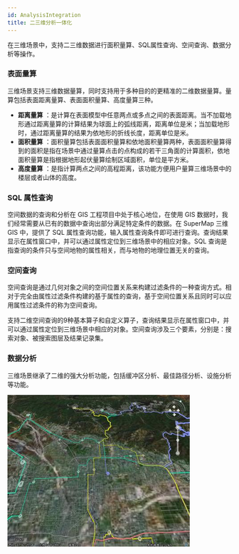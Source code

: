 ```yaml
---
id: AnalysisIntegration
title: 二三维分析一体化
---
```

在三维场景中，支持二三维数据进行面积量算、SQL属性查询、空间查询、数据分析等操作。

### 表面量算

三维场景支持三维数据量算，同时支持用于多种目的的更精准的二维数据量算。量算包括表面距离量算、表面面积量算、高度量算三种。

  * **距离量算** ：是计算在表面模型中任意两点或多点之间的表面距离。当不加载地形通过距离量算的计算结果为球面上的弧线距离，距离单位是米；当加载地形时，通过距离量算的结果为依地形的折线长度，距离单位是米。
  * **面积量算** ：面积量算包括表面面积量算和依地面积量算两种，表面面积量算得到的面积是指在场景中通过量算点击的点构成的若干三角面的计算面积，依地面积量算是指根据地形起伏量算绘制区域面积，单位是平方米。
  * **高度量算** ：是指计算两点之间的高程距离，该功能方便用户量算三维场景中的楼层或者山体的高度。

### SQL 属性查询

空间数据的查询和分析在 GIS 工程项目中处于核心地位，在使用 GIS 数据时，我们经常需要从已有的数据中查询出部分满足特定条件的数据。在 SuperMap
三维 GIS 中，提供了 SQL 属性查询功能，输入属性查询条件即可进行查询。查询结果显示在属性窗口中，并可以通过属性定位到三维场景中的相应对象。SQL
查询是指查询的条件只与空间地物的属性相关，而与地物的地理位置无关的查询。

### 空间查询

空间查询是通过几何对象之间的空间位置关系来构建过滤条件的一种查询方式。相对于完全由属性过滤条件构建的基于属性的查询，基于空间位置关系且同时可以应用属性过滤条件的称为空间查询。

支持二维空间查询的9种基本算子和自定义算子，查询结果显示在属性窗口中，并可以通过属性定位到三维场景中相应的对象。空间查询涉及三个要素，分别是：搜索对象、被搜索图层及结果记录集。

### 数据分析

三维场景继承了二维的强大分析功能，包括缓冲区分析、最佳路径分析、设施分析等功能。

![](img/Analysis.png)  

  

